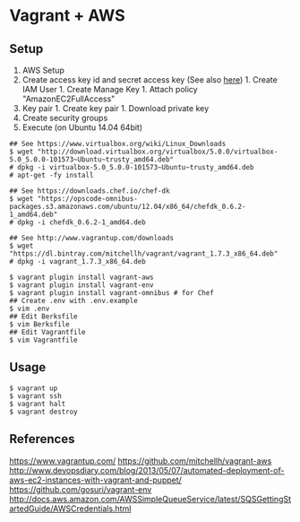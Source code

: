 # Vagrant + AWS

## Setup

1. AWS Setup
  1. Create access key id and secret access key (See also [here](http://docs.aws.amazon.com/AWSSimpleQueueService/latest/SQSGettingStartedGuide/AWSCredentials.html))
    1. Create IAM User
    1. Create Manage Key
    1. Attach policy "AmazonEC2FullAccess"
  1. Key pair
    1. Create key pair
    1. Download private key
  1. Create security groups
1. Execute (on Ubuntu 14.04 64bit)
```
## See https://www.virtualbox.org/wiki/Linux_Downloads
$ wget "http://download.virtualbox.org/virtualbox/5.0.0/virtualbox-5.0_5.0.0-101573~Ubuntu~trusty_amd64.deb"
# dpkg -i virtualbox-5.0_5.0.0-101573~Ubuntu~trusty_amd64.deb
# apt-get -fy install

## See https://downloads.chef.io/chef-dk
$ wget "https://opscode-omnibus-packages.s3.amazonaws.com/ubuntu/12.04/x86_64/chefdk_0.6.2-1_amd64.deb"
# dpkg -i chefdk_0.6.2-1_amd64.deb

## See http://www.vagrantup.com/downloads
$ wget "https://dl.bintray.com/mitchellh/vagrant/vagrant_1.7.3_x86_64.deb"
# dpkg -i vagrant_1.7.3_x86_64.deb

$ vagrant plugin install vagrant-aws
$ vagrant plugin install vagrant-env
$ vagrant plugin install vagrant-omnibus # for Chef
## Create .env with .env.example
$ vim .env
## Edit Berksfile
$ vim Berksfile
## Edit Vagrantfile
$ vim Vagrantfile
```

## Usage
```
$ vagrant up
$ vagrant ssh
$ vagrant halt
$ vagrant destroy
```

## References
https://www.vagrantup.com/
https://github.com/mitchellh/vagrant-aws
http://www.devopsdiary.com/blog/2013/05/07/automated-deployment-of-aws-ec2-instances-with-vagrant-and-puppet/
https://github.com/gosuri/vagrant-env
http://docs.aws.amazon.com/AWSSimpleQueueService/latest/SQSGettingStartedGuide/AWSCredentials.html
